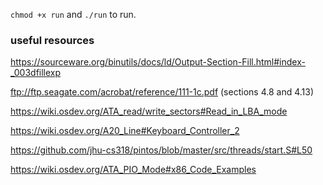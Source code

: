 `chmod +x run` and `./run` to run.

### useful resources

https://sourceware.org/binutils/docs/ld/Output-Section-Fill.html#index-_003dfillexp

ftp://ftp.seagate.com/acrobat/reference/111-1c.pdf (sections 4.8 and 4.13)

https://wiki.osdev.org/ATA_read/write_sectors#Read_in_LBA_mode

https://wiki.osdev.org/A20_Line#Keyboard_Controller_2

https://github.com/jhu-cs318/pintos/blob/master/src/threads/start.S#L50

https://wiki.osdev.org/ATA_PIO_Mode#x86_Code_Examples
